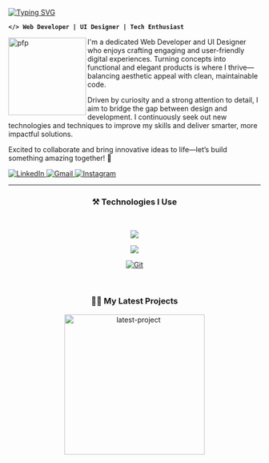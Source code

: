 [![Typing SVG](https://readme-typing-svg.demolab.com?font=Fira+Code&weight=900&size=34&duration=2000&pause=200&color=F7F51D&multiline=true&width=500&height=120&lines=Still+Learning;Currently+learning+Python)](#)

**`</> Web Developer | UI Designer | Tech Enthusiast`** 

<a href="#"><img align="left" width="155px" alt="pfp" src="https://imagizer.imageshack.com/v2/xq70/922/gEdRMC.png" /></a>

I'm a dedicated Web Developer and UI Designer who enjoys crafting engaging and user-friendly digital experiences. Turning concepts into functional and elegant products is where I thrive—balancing aesthetic appeal with clean, maintainable code.

Driven by curiosity and a strong attention to detail, I aim to bridge the gap between design and development. I continuously seek out new technologies and techniques to improve my skills and deliver smarter, more impactful solutions.

Excited to collaborate and bring innovative ideas to life—let’s build something amazing together! 🚀

<a href="https://www.linkedin.com/in/fiqryomaratala/">
  <img alt="LinkedIn" title="Connect on LinkedIn" src="https://img.shields.io/badge/LinkedIn-0077B5?style=for-the-badge&logo=linkedin&logoColor=white"/>
</a>  
<a href="https://mail.google.com/mail/?view=cm&fs=1&to=fiqryomaratala@gmail.com">
  <img alt="Gmail" title="Send me an email" src="https://img.shields.io/badge/Gmail-D14836?style=for-the-badge&logo=gmail&logoColor=white"/>
</a>
<a href="https://www.instagram.com/fiqryoa">
  <img alt="Instagram" title="Follow on Instagram" src="https://img.shields.io/badge/Instagram-E4405F?style=for-the-badge&logo=instagram&logoColor=white"/>
</a>

---
<h3 align="center">⚒️ Technologies I Use</h3><br>

<p align="center">
  <a href="#">
    <img src="https://skillicons.dev/icons?i=html,css,js,python,react,tailwind"/>
  </a>
</p>

<p align="center">
  <a href="#">
    <img src="https://skillicons.dev/icons?i=jquery,php,laravel,dart,flutter,mysql"/>
  </a>
</p>

<p align="center">
  <a href="#">
    <img src="https://skillicons.dev/icons?i=git,github,figma,vscode,postman,npm,vite" alt="Git" />
  </a>
</p>

<br>

<h3 align="center">✍🏽 My Latest Projects </h3>
<p align="center">
  <a href="https://github.com/zaki-ramadhan/OrtuPintar-app"><img width="280" src="https://denvercoder1-github-readme-stats.vercel.app/api/pin/?username=zaki-ramadhan&repo=OrtuPintar-app&theme=react&bg_color=282828&title_color=F8D866&hide_border=true&icon_color=F8D866&show_icons=true" alt="latest-project"></a>
</p>
<br>


